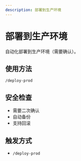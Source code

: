 ```yaml
---
description: 部署到生产环境
---
```


# 部署到生产环境

自动化部署到生产环境（需要确认）。

## 使用方法

```
/deploy-prod
```

## 安全检查

- 需要二次确认
- 自动备份
- 支持回滚

## 触发方式

- `/deploy-prod`
